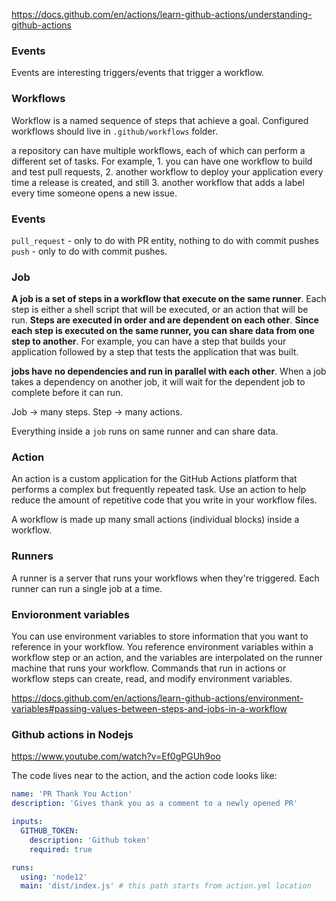 
https://docs.github.com/en/actions/learn-github-actions/understanding-github-actions

### Events

Events are interesting triggers/events that trigger a workflow.

### Workflows

Workflow is a named sequence of steps that achieve a goal.
Configured workflows should live in `.github/workflows` folder.

a repository can have multiple workflows, each of which can perform a different set of tasks. For example, 1. you can have one workflow to build and test pull requests, 
2. another workflow to deploy your application every time a release is created, and still 
3. another workflow that adds a label every time someone opens a new issue.

### Events

`pull_request` - only to do with PR entity, nothing to do with commit pushes
`push` - only to do with commit pushes.

### Job 

**A job is a set of steps in a workflow that execute on the same runner**. Each step is either a shell script that will be executed, or an action that will be run. **Steps are executed in order and are dependent on each other**. **Since each step is executed on the same runner, you can share data from one step to another**. For example, you can have a step that builds your application followed by a step that tests the application that was built.

**jobs have no dependencies and run in parallel with each other**. When a job takes a dependency on another job, it will wait for the dependent job to complete before it can run.

Job -> many steps.
Step -> many actions.

Everything inside a `job` runs on same runner and can share data.

### Action

An action is a custom application for the GitHub Actions platform that performs a complex but frequently repeated task. Use an action to help reduce the amount of repetitive code that you write in your workflow files.

A workflow is made up many small actions (individual blocks) inside a workflow.

### Runners

A runner is a server that runs your workflows when they're triggered. Each runner can run a single job at a time.


### Envioronment variables

You can use environment variables to store information that you want to reference in your workflow. You reference environment variables within a workflow step or an action, and the variables are interpolated on the runner machine that runs your workflow. Commands that run in actions or workflow steps can create, read, and modify environment variables.

https://docs.github.com/en/actions/learn-github-actions/environment-variables#passing-values-between-steps-and-jobs-in-a-workflow


### Github actions in Nodejs

https://www.youtube.com/watch?v=Ef0gPGUh9oo

The code lives near to the action, and the action code looks like:
```yml
name: 'PR Thank You Action'
description: 'Gives thank you as a comment to a newly opened PR'

inputs:
  GITHUB_TOKEN:
    description: 'Github token'
    required: true

runs:
  using: 'node12'
  main: 'dist/index.js' # this path starts from action.yml location
```